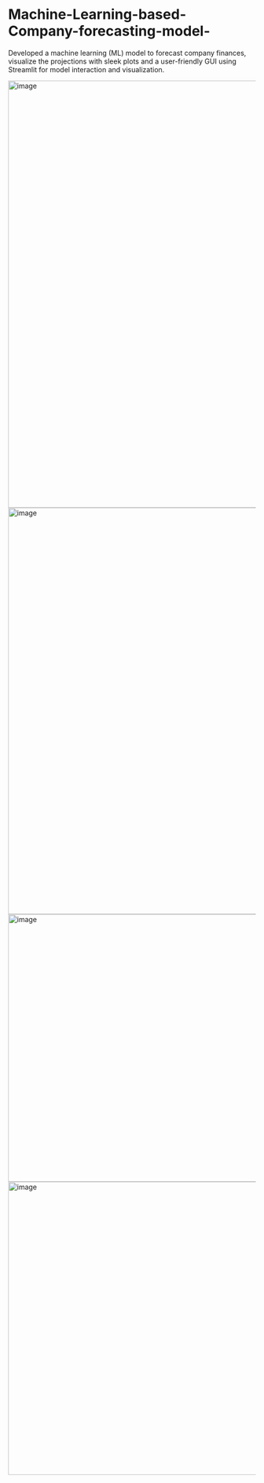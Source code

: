 # Machine-Learning-based-Company-forecasting-model-
Developed a machine learning (ML) model to forecast company finances, visualize the  projections with sleek plots and a user-friendly GUI using Streamlit for model interaction  and visualization.

<img width="1706" height="870" alt="image" src="https://github.com/user-attachments/assets/52cfd4ba-70e8-4194-815e-d4b70ae2193e" />

<img width="1715" height="828" alt="image" src="https://github.com/user-attachments/assets/f8efd393-fab8-4cc3-b91a-f97f638d974a" />

<img width="1090" height="545" alt="image" src="https://github.com/user-attachments/assets/d9c04549-f5d3-4fdd-8ab6-86862bf5fe46" />

<img width="1100" height="597" alt="image" src="https://github.com/user-attachments/assets/d4aaade8-1d04-4b52-98d5-9f14fc722a16" />




